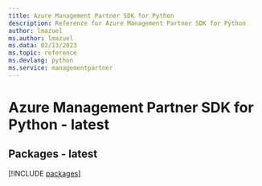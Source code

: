 ```yaml
---
title: Azure Management Partner SDK for Python
description: Reference for Azure Management Partner SDK for Python
author: lmazuel
ms.author: lmazuel
ms.data: 02/13/2023
ms.topic: reference
ms.devlang: python
ms.service: managementpartner
---
```

# Azure Management Partner SDK for Python - latest
## Packages - latest
[!INCLUDE [packages](management-partner-index.md)]